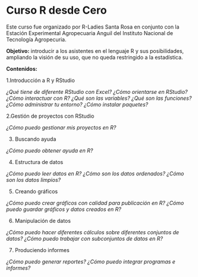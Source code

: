 # Curso R desde Cero

Este curso fue organizado por R-Ladies Santa Rosa en conjunto con la Estación Experimental Agropecuaria Anguil del Instituto Nacional de Tecnología Agropecuria.

**Objetivo:** introducir a los asistentes en el lenguaje R y sus posibilidades, ampliando la visión de su uso, que no queda restringido a la estadística.

**Contenidos:**

1.Introducción a R y RStudio

_¿Qué tiene de diferente RStudio con Excel?
¿Cómo orientarse en RStudio?
¿Cómo interactuar con R?
¿Qué son las variables?
¿Qué son las funciones?
¿Cómo administrar tu entorno?
¿Cómo instalar paquetes?_

2.Gestión de proyectos con RStudio

_¿Cómo puedo gestionar mis proyectos en R?_

3. Buscando ayuda

_¿Cómo puedo obtener ayuda en R?_

4. Estructura de datos

_¿Cómo puedo leer datos en R?
¿Cómo son los datos ordenados?
¿Cómo son los datos limpios?_

5. Creando gráficos

_¿Cómo puedo crear gráficos con calidad para publicación en R?
¿Cómo puedo guardar gráficos y datos creados en R?_

6. Manipulación de datos

_¿Cómo puedo hacer diferentes cálculos sobre diferentes conjuntos de datos?
¿Cómo puedo trabajar con subconjuntos de datos en R?_

7. Produciendo informes

_¿Cómo puedo generar reportes?
¿Cómo puedo integrar programas e informes?_
